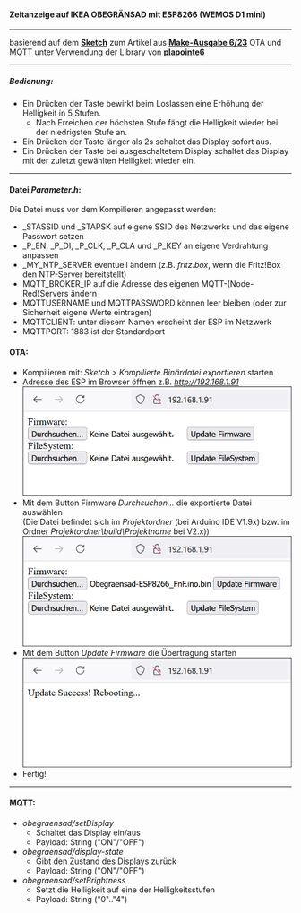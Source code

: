 #### Zeitanzeige auf IKEA OBEGRÄNSAD mit ESP8266 (WEMOS D1 mini)
***
basierend auf dem [**Sketch**](https://github.com/MakeMagazinDE/Obegraensad) zum Artikel aus [**Make-Ausgabe 6/23**](https://www.heise.de/select/make/2023/6)
OTA und MQTT unter Verwendung der Library von **[plapointe6](https://github.com/plapointe6/EspMQTTClient)**
***
##### Bedienung:

- Ein Drücken der Taste bewirkt beim Loslassen eine Erhöhung der Helligkeit in 5 Stufen.
  - Nach Erreichen der höchsten Stufe fängt die Helligkeit wieder bei der niedrigsten Stufe an.
- Ein Drücken der Taste länger als 2s schaltet das Display sofort aus.
- Ein Drücken der Taste bei ausgeschaltetem Display schaltet das Display mit der zuletzt gewählten Helligkeit wieder ein.
***
#### Datei *Parameter.h*:

Die Datei muss vor dem Kompilieren angepasst werden:

- _STASSID und _STAPSK auf eigene SSID des Netzwerks und das eigene Passwort setzen
- _P_EN, _P_DI, _P_CLK, _P_CLA und _P_KEY an eigene Verdrahtung anpassen
- _MY_NTP_SERVER eventuell ändern (z.B. _fritz.box_, wenn die Fritz!Box den NTP-Server bereitstellt)
- MQTT_BROKER_IP auf die Adresse des eigenen MQTT-(Node-Red)Servers ändern
- MQTTUSERNAME und MQTTPASSWORD können leer bleiben (oder zur Sicherheit eigene Werte eintragen)
- MQTTCLIENT: unter diesem Namen erscheint der ESP im Netzwerk 
- MQTTPORT: 1883 ist der Standardport
#### OTA:

- Kompilieren mit: _Sketch > Kompilierte Binärdatei exportieren_ starten
- Adresse des ESP im Browser öffnen z.B. _http://192.168.1.91_
![Picture](https://github.com/FritzNichtFratz/Obegraensad/blob/main/Pics/OTA1.png)
- Mit dem Button Firmware *Durchsuchen...* die exportierte Datei auswählen     
(Die Datei befindet sich im _Projektordner_ (bei Arduino IDE V1.9x) bzw. im Ordner _Projektordner\build\Projektname_ bei V2.x))
![Picture](https://github.com/FritzNichtFratz/Obegraensad/blob/main/Pics/OTA2.png)
- Mit dem Button *Update Firmware* die Übertragung starten
![Picture](https://github.com/FritzNichtFratz/Obegraensad/blob/main/Pics/OTA3.png)
- Fertig!
***
#### MQTT:

- *obegraensad/setDisplay*
  - Schaltet das Display ein/aus
  - Payload: String ("ON"/"OFF")
- *obegraensad/display-state*
  - Gibt den Zustand des Displays zurück
  - Payload: String ("ON"/"OFF")
- *obegraensad/setBrightness*
  - Setzt die Helligkeit auf eine der Helligkeitsstufen
  - Payload: String ("0".."4")
